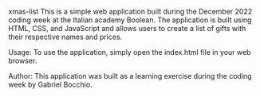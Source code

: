xmas-list
This is a simple web application built during the December 2022 coding week at the Italian academy Boolean. The application is built using HTML, CSS, and JavaScript and allows users to create a list of gifts with their respective names and prices.

Usage: To use the application, simply open the index.html file in your web browser.

Author: This application was built as a learning exercise during the coding week by Gabriel Bocchio.